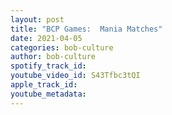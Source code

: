 ```yaml
---
layout: post
title: "BCP Games:  Mania Matches"
date: 2021-04-05
categories: bob-culture
author: bob-culture
spotify_track_id: 
youtube_video_id: S43Tfbc3tQI
apple_track_id: 
youtube_metadata: 
---
```

